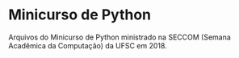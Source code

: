 # Minicurso de Python

Arquivos do Minicurso de Python ministrado na SECCOM (Semana Acadêmica da Computação) da UFSC em 2018.
